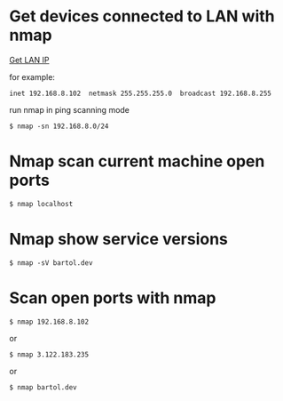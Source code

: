 # Get devices connected to LAN with nmap

[Get LAN IP](/linux/get-lan-ip-address)

for example:

	inet 192.168.8.102  netmask 255.255.255.0  broadcast 192.168.8.255

run nmap in ping scanning mode

	$ nmap -sn 192.168.8.0/24
# Nmap scan current machine open ports

	$ nmap localhost
# Nmap show service versions

	$ nmap -sV bartol.dev
# Scan open ports with nmap

	$ nmap 192.168.8.102

or

	$ nmap 3.122.183.235

or

	$ nmap bartol.dev
